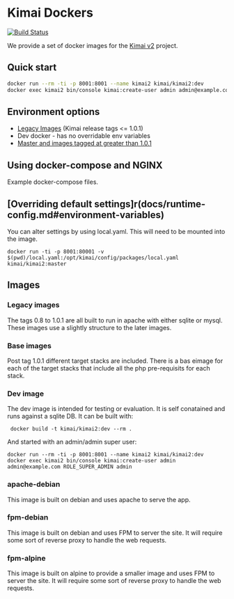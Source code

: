 # Kimai Dockers

[![Build Status](https://travis-ci.org/tobybatch/kimai2.svg?branch=master)](https://travis-ci.org/tobybatch/kimai2)

We provide a set of docker images for the [Kimai v2](https://github.com/kevinpapst/kimai2) project.

## Quick start

```bash
docker run --rm -ti -p 8001:8001 --name kimai2 kimai/kimai2:dev
docker exec kimai2 bin/console kimai:create-user admin admin@example.com ROLE_SUPER_ADMIN admin
```

## Environment options

 * [Legacy Images](docs/legacy.md) (Kimai release tags <= 1.0.1)
 * Dev docker -  has no overridable env variables
 * [Master and images tagged at greater than 1.0.1](docs/runtime-config.md#local-overrides)

## Using docker-compose and NGINX

Example docker-compose files.

## [Overriding default settings]r(docs/runtime-config.md#environment-variables)

You can alter settings by using local.yaml.  This will need to be mounted into the image.

    docker run -ti -p 8001:80001 -v $(pwd)/local.yaml:/opt/kimai/config/packages/local.yaml kimai/kimai2:master

## Images

### Legacy images

The tags 0.8 to 1.0.1 are all built to run in apache with either sqlite or mysql.  These images use a slightly structure to the later images.

### Base images

Post tag 1.0.1 different target stacks are included.  There is a bas eimage for each of the target stacks that include all the php pre-requisits for each stack.

### Dev image

The dev image is intended for testing or evaluation.  It is self conatained and runs against a sqlite DB.  It can be built with:

     docker build -t kimai/kimai2:dev --rm .

And started with an admin/admin super user:

    docker run --rm -ti -p 8001:8001 --name kimai2 kimai/kimai2:dev
    docker exec kimai2 bin/console kimai:create-user admin admin@example.com ROLE_SUPER_ADMIN admin

### apache-debian

This image is built on debian and uses apache to serve the app.

### fpm-debian

This image is built on debian and uses FPM to server the site. It will require some sort of reverse proxy to handle the web requests.

### fpm-alpine

This image is built on alpine to provide a smaller image and uses FPM to server the site. It will require some sort of reverse proxy to handle the web requests.

